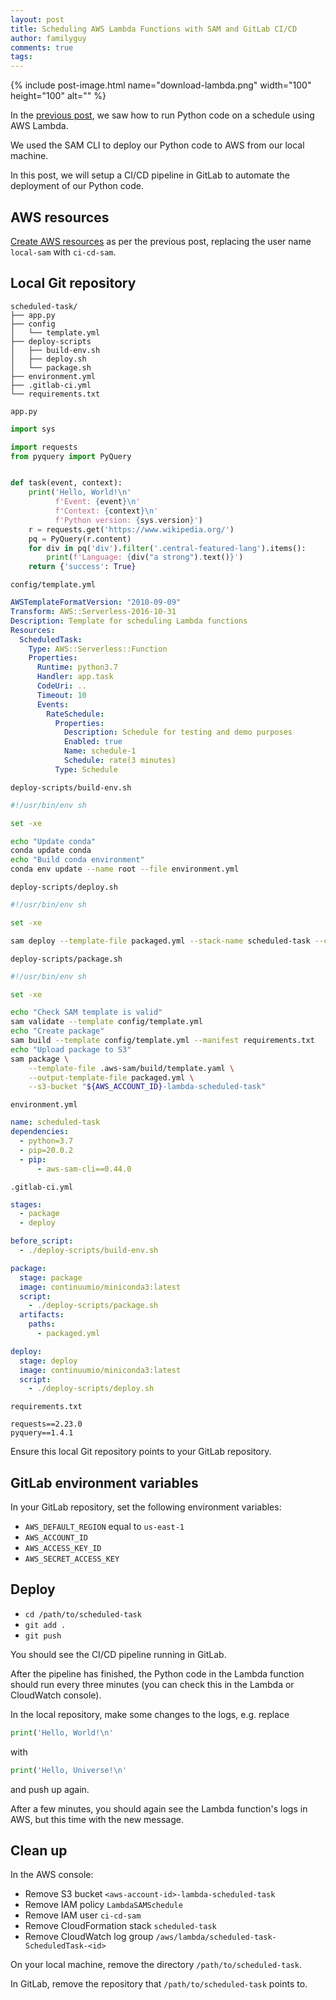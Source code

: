 ```yaml
---
layout: post
title: Scheduling AWS Lambda Functions with SAM and GitLab CI/CD
author: familyguy
comments: true
tags:
---
```


{% include post-image.html name="download-lambda.png" width="100" height="100" alt="" %}

In the
[previous post](https://www.guyrking.com/2020/03/10/scheduling-aws-lambda-functions-with-sam.html),
we saw how to run Python code on a schedule using AWS Lambda.

We used the SAM CLI to deploy our Python code to AWS from our local machine.

In this post, we will setup a CI/CD pipeline in GitLab to automate the
deployment of our Python code.

## AWS resources

[Create AWS resources](https://www.guyrking.com/2020/03/10/scheduling-aws-lambda-functions-with-sam.html#aws-resources)
as per the previous post, replacing the user name `local-sam` with `ci-cd-sam`.

## Local Git repository

```
scheduled-task/
├── app.py
├── config
│   └── template.yml
├── deploy-scripts
│   ├── build-env.sh
│   ├── deploy.sh
│   └── package.sh
├── environment.yml
├── .gitlab-ci.yml
└── requirements.txt
```

`app.py`

```python
import sys

import requests
from pyquery import PyQuery


def task(event, context):
    print('Hello, World!\n'
          f'Event: {event}\n'
          f'Context: {context}\n'
          f'Python version: {sys.version}')
    r = requests.get('https://www.wikipedia.org/')
    pq = PyQuery(r.content)
    for div in pq('div').filter('.central-featured-lang').items():
        print(f'Language: {div("a strong").text()}')
    return {'success': True}
```

`config/template.yml`

```yaml
AWSTemplateFormatVersion: "2010-09-09"
Transform: AWS::Serverless-2016-10-31
Description: Template for scheduling Lambda functions
Resources:
  ScheduledTask:
    Type: AWS::Serverless::Function
    Properties:
      Runtime: python3.7
      Handler: app.task
      CodeUri: ..
      Timeout: 10
      Events:
        RateSchedule:
          Properties:
            Description: Schedule for testing and demo purposes
            Enabled: true
            Name: schedule-1
            Schedule: rate(3 minutes)
          Type: Schedule
```

`deploy-scripts/build-env.sh`

```bash
#!/usr/bin/env sh

set -xe

echo "Update conda"
conda update conda
echo "Build conda environment"
conda env update --name root --file environment.yml
```

`deploy-scripts/deploy.sh`

```bash
#!/usr/bin/env sh

set -xe

sam deploy --template-file packaged.yml --stack-name scheduled-task --capabilities CAPABILITY_IAM
```

`deploy-scripts/package.sh`

```bash
#!/usr/bin/env sh

set -xe

echo "Check SAM template is valid"
sam validate --template config/template.yml
echo "Create package"
sam build --template config/template.yml --manifest requirements.txt
echo "Upload package to S3"
sam package \
    --template-file .aws-sam/build/template.yaml \
    --output-template-file packaged.yml \
    --s3-bucket "${AWS_ACCOUNT_ID}-lambda-scheduled-task"
```

`environment.yml`

```yaml
name: scheduled-task
dependencies:
  - python=3.7
  - pip=20.0.2
  - pip:
      - aws-sam-cli==0.44.0
```

`.gitlab-ci.yml`

```yaml
stages:
  - package
  - deploy

before_script:
  - ./deploy-scripts/build-env.sh

package:
  stage: package
  image: continuumio/miniconda3:latest
  script:
    - ./deploy-scripts/package.sh
  artifacts:
    paths:
      - packaged.yml

deploy:
  stage: deploy
  image: continuumio/miniconda3:latest
  script:
    - ./deploy-scripts/deploy.sh
```

`requirements.txt`

```
requests==2.23.0
pyquery==1.4.1
```

Ensure this local Git repository points to your GitLab repository.

## GitLab environment variables

In your GitLab repository, set the following environment variables:

- `AWS_DEFAULT_REGION` equal to `us-east-1`
- `AWS_ACCOUNT_ID`
- `AWS_ACCESS_KEY_ID`
- `AWS_SECRET_ACCESS_KEY`

## Deploy

- `cd /path/to/scheduled-task`
- `git add .`
- `git push`

You should see the CI/CD pipeline running in GitLab.

After the pipeline has finished, the Python code in the Lambda function should
run every three minutes (you can check this in the Lambda or CloudWatch
console).

In the local repository, make some changes to the logs, e.g. replace

```python
print('Hello, World!\n'
```

with

```python
print('Hello, Universe!\n'
```

and push up again.

After a few minutes, you should again see the Lambda function's logs in AWS, but
this time with the new message.

## Clean up

In the AWS console:

- Remove S3 bucket `<aws-account-id>-lambda-scheduled-task`
- Remove IAM policy `LambdaSAMSchedule`
- Remove IAM user `ci-cd-sam`
- Remove CloudFormation stack `scheduled-task`
- Remove CloudWatch log group `/aws/lambda/scheduled-task-ScheduledTask-<id>`

On your local machine, remove the directory `/path/to/scheduled-task`.

In GitLab, remove the repository that `/path/to/scheduled-task` points to.
